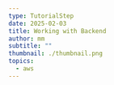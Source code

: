 ```yaml
---
type: TutorialStep
date: 2025-02-03
title: Working with Backend
author: mm
subtitle: ""
thumbnail: ./thumbnail.png
topics:
  - aws
---
```

